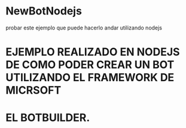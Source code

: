 # NewBotNodejs
probar este ejemplo que puede hacerlo andar utilizando nodejs

# EJEMPLO REALIZADO EN NODEJS DE COMO PODER CREAR UN BOT UTILIZANDO EL FRAMEWORK DE MICRSOFT
# EL BOTBUILDER.


